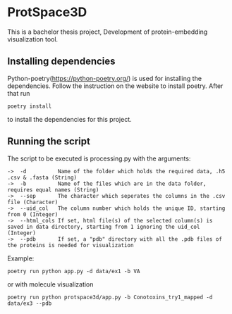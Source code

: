 # ProtSpace3D

This is a bachelor thesis project, 
Development of protein-embedding visualization tool.

## Installing dependencies

Python-poetry(https://python-poetry.org/) is used for installing the dependencies. Follow the instruction 
on the website to install poetry.
After that run

```shell
poetry install
```

to install the dependencies for this project.

## Running the script

The script to be executed is processing.py with the arguments:

    ->  -d          Name of the folder which holds the required data, .h5 .csv & .fasta (String)
    ->  -b          Name of the files which are in the data folder, requires equal names (String)
    ->  --sep       The character which seperates the columns in the .csv file (Character)
    ->  --uid_col   The column number which holds the unique ID, starting from 0 (Integer)
    ->  --html_cols If set, html file(s) of the selected column(s) is saved in data directory, starting from 1 ignoring the uid_col (Integer)
    ->  --pdb       If set, a "pdb" directory with all the .pdb files of the proteins is needed for visualization

Example:

```shell
poetry run python app.py -d data/ex1 -b VA
```

or with molecule visualization

```shell
poetry run python protspace3d/app.py -b Conotoxins_try1_mapped -d data/ex3 --pdb
```
